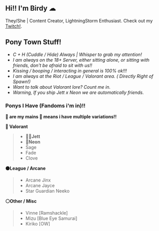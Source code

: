 ## Hi!! I'm Birdy ☁
They/She | Content Creator, LightningStorm Enthusiast.
Check out my [Twitch!](https://www.twitch.tv/itsbirdy).

## Pony Town Stuff!
* _C + H (Cuddle / Hide) Always | Whisper to grab my attention!_
* _I am always on the 18+ Server, either sitting alone, or sitting with friends, don't be afraid to sit with us!!_
* _Kissing / booping / interacting in general is 100% ok!!!_
* _I am always at the Riot / League / Valorant area. ( Directly Right of Spawn!)_
* _Want to talk about Valorant lore? Count me in._
* _Warning, If you ship Jett x Neon we are automatically friends._

### Ponys I Have (Fandoms i'm in)!!
**💙 are my mains 🤍 means i have multiple variations!!** 

**🔴 Valorant**   
> * **💙🤍Jett** 
> * **💙Neon**
> * Sage
> * Fade
> * Clove
  
 **🟠League / Arcane**
>  * Arcane Jinx
>  * Arcane Jayce
>  * Star Guardian Neeko

**⚪Other / Misc**
> * Vinne [Ramshackle]
> * Mizu [Blue Eye Samurai]
> * Kiriko [OW]
